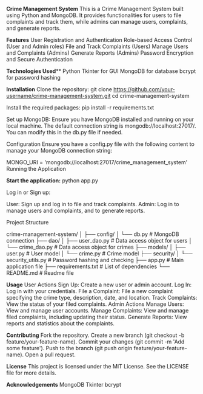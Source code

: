 **Crime Management System**
This is a Crime Management System built using Python and MongoDB. It provides functionalities for users to file complaints and track them, while admins can manage users, complaints, and generate reports.

**Features**
User Registration and Authentication
Role-based Access Control (User and Admin roles)
File and Track Complaints (Users)
Manage Users and Complaints (Admins)
Generate Reports (Admins)
Password Encryption and Secure Authentication

**Technologies Used****
Python
Tkinter for GUI
MongoDB for database
bcrypt for password hashing

**Installation**
Clone the repository:
git clone https://github.com/your-username/crime-management-system.git
cd crime-management-system

Install the required packages:
pip install -r requirements.txt

Set up MongoDB:
Ensure you have MongoDB installed and running on your local machine. The default connection string is mongodb://localhost:27017/. You can modify this in the db.py file if needed.

Configuration
Ensure you have a config.py file with the following content to manage your MongoDB connection string:

MONGO_URI = 'mongodb://localhost:27017/crime_management_system'
Running the Application

**Start the application:**
python app.py

Log in or Sign up:

User: Sign up and log in to file and track complaints.
Admin: Log in to manage users and complaints, and to generate reports.

Project Structure

crime-management-system/
│
├── config/
│   └── db.py              # MongoDB connection
├── dao/
│   ├── user_dao.py        # Data access object for users
│   └── crime_dao.py       # Data access object for crimes
├── models/
│   ├── user.py            # User model
│   └── crime.py           # Crime model
├── security/
│   └── security_utils.py  # Password hashing and checking
├── app.py                 # Main application file
├── requirements.txt       # List of dependencies
└── README.md              # Readme file

**Usage**
User Actions
Sign Up: Create a new user or admin account.
Log In: Log in with your credentials.
File a Complaint: File a new complaint specifying the crime type, description, date, and location.
Track Complaints: View the status of your filed complaints.
Admin Actions
Manage Users: View and manage user accounts.
Manage Complaints: View and manage filed complaints, including updating their status.
Generate Reports: View reports and statistics about the complaints.

**Contributing**
Fork the repository.
Create a new branch (git checkout -b feature/your-feature-name).
Commit your changes (git commit -m 'Add some feature').
Push to the branch (git push origin feature/your-feature-name).
Open a pull request.

**License**
This project is licensed under the MIT License. See the LICENSE file for more details.

**Acknowledgements**
MongoDB
Tkinter
bcrypt
